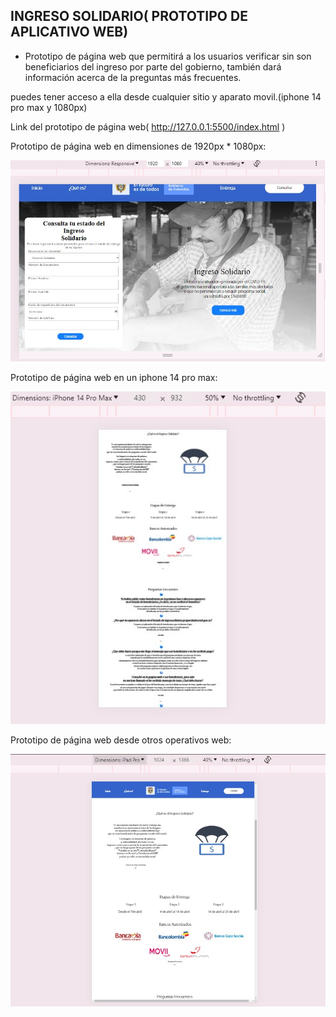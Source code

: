 ## INGRESO SOLIDARIO( PROTOTIPO DE APLICATIVO WEB)

* Prototipo de página web que permitirá a los usuarios verificar sin son beneficiarios del ingreso por parte del gobierno, también dará información acerca de la preguntas más frecuentes.


puedes tener acceso a ella desde cualquier sitio y aparato movil.(iphone 14 pro max y 1080px)

Link del prototipo de página web( http://127.0.0.1:5500/index.html )


Prototipo de página web en dimensiones de 1920px * 1080px:

![alt text](pinctures/readmephoto/dimesion1080px.jpg)


Prototipo de página web en un iphone 14 pro max:

![alt text](pinctures/readmephoto/iphone14promax.jpg)


Prototipo de página web desde otros operativos web:

![alt text](pinctures/readmephoto/otros.jpg)

                    
                    
                  